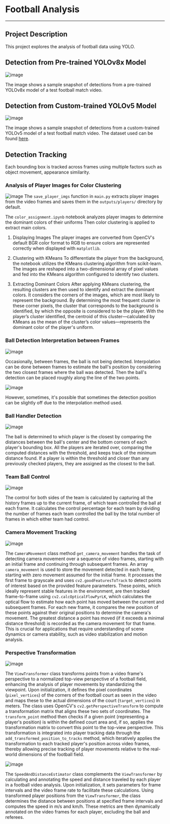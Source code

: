 # Football Analysis

---

## Project Description
This project explores the analysis of football data using YOLO.

## Detection from Pre-trained YOLOv8x Model
![image](https://github.com/josephchay/football-analysis-yolov8x/assets/136827046/1dc02fef-a1fd-4810-8d1c-c90d1791973b)

The image shows a sample snapshot of detections from a pre-trained YOLOv8x model of a test football match video.

## Detection from Custom-trained YOLOv5 Model
![image](https://github.com/josephchay/football-analysis-yolov5/assets/136827046/b0b8f9b2-c69f-4704-a222-f77d83459ef5)

The image shows a sample snapshot of detections from a custom-trained YOLOv5 model of a test football match video.
The dataset used can be found [here](https://universe.roboflow.com/roboflow-jvuqo/football-players-detection-3zvbc/dataset/1#).

## Detection Tracking
Each bounding box is tracked across frames using multiple factors such as object movement, appearance similarity.

### Analysis of Player Images for Color Clustering
![image](https://github.com/josephchay/football-analysis-yolov5/assets/136827046/e4893a19-419a-4651-8bf7-2c6b29439ffb)
The `save_player_imgs` function in `main.py` extracts player images from the video frames and saves them in the `outputs/players/` directory by default.

The `color_assignment.ipynb` notebook analyzes player images to determine the dominant colors of their uniforms
Then color clustering is applied to extract main colors.

1. Displaying Images
The player images are converted from OpenCV's default BGR color format to RGB to ensure colors are represented correctly when displayed with `matplotlib`.

2. Clustering with KMeans
To differentiate the player from the background, the notebook utilizes the KMeans clustering algorithm from scikit-learn. 
The images are reshaped into a two-dimensional array of pixel values and fed into the KMeans algorithm configured to identify two clusters.  

3. Extracting Dominant Colors
After applying KMeans clustering, the resulting clusters are then used to identify and extract the dominant colors. 
It considers the corners of the images, which are most likely to represent the background. 
By determining the most frequent cluster in these corner pixels, the cluster that corresponds to the background is identified, by which the opposite is considered to be the player. 
With the player’s cluster identified, the centroid of this cluster—calculated by KMeans as the mean of the cluster’s color values—represents the dominant color of the player's uniform.

### Ball Detection Interpretation between Frames
![image](https://github.com/josephchay/football-analysis-yolov5/assets/136827046/8fbbcba5-6664-4a51-8b97-c3784092b80d)

Occasionally, between frames, the ball is not being detected. Interpolation can be done between frames to estimate the ball's position by considering the two closest frames where the ball was detected.
Then the ball's detection can be placed roughly along the line of the two points. 

![image](https://github.com/josephchay/football-analysis-yolov5/assets/136827046/4ad6b925-eec8-4503-adaa-e62e225aacd1)

However, sometimes, it's possible that sometimes the detection position can be slightly off due to the interpolation method used.

### Ball Handler Detection
![image](https://github.com/josephchay/football-analysis-yolov5/assets/136827046/1fce4a93-73fe-42ca-a209-b7e5f75aa3c0)

The ball is determined to which player is the closest by comparing the distances between the ball's center and the bottom corners of each player's bounding box.
All the players are iterated over, comparing the computed distances with the threshold, and keeps track of the minimum distance found.
If a player is within the threshold and closer than any previously checked players, they are assigned as the closest to the ball.

### Team Ball Control
![image](https://github.com/josephchay/football-analysis-yolov5/assets/136827046/e73abe50-76a9-4ba9-9e0c-ad3da75fcf4a)

The control for both sides of the team is calculated by capturing all the history frames up to the current frame, of which team controlled the ball at each frame.
It calculates the control percentage for each team by dividing the number of frames each team controlled the ball by the total number of frames in which either team had control.

### Camera Movement Tracking
![image](https://github.com/josephchay/football-analysis-yolov5/assets/136827046/b728caa3-e9c4-44c2-8389-fcac2371cdfb)

The `CameraMovement` class method `get_camera_movement` handles the task of detecting camera movement over a sequence of video frames, starting with an initial frame and continuing through subsequent frames.
An array `camera_movement` is used to store the movement detected in each frame, starting with zero movement assumed for the initial frame. 
It processes the first frame to grayscale and uses `cv2.goodFeaturesToTrack` to detect points of interest based on the provided feature parameters. 
These points, which ideally represent stable features in the environment, are then tracked frame-to-frame using `cv2.calcOpticalFlowPyrLK`, which calculates the optical flow to estimate how each point has moved between the current and subsequent frames. 
For each new frame, it compares the new position of these points against their original positions to determine the camera's movement. 
The greatest distance a point has moved (if it exceeds a minimal distance threshold) is recorded as the camera movement for that frame. This is crucial for applications that require understanding of scene dynamics or camera stability, such as video stabilization and motion analysis.

### Perspective Transformation
![image](https://github.com/josephchay/football-analysis-yolov5/assets/136827046/f1f814e7-7aa2-4462-8a18-d210bdbcaa94)

The `ViewTransformer` class transforms points from a video frame's perspective to a normalized top-view perspective of a football field, enhancing the analysis of player movements by standardizing the viewpoint. 
Upon initialization, it defines the pixel coordinates (`pixel_vertices`) of the corners of the football court as seen in the video and maps these to the actual dimensions of the court (`target_vertices`) in meters. 
The class uses OpenCV's `cv2.getPerspectiveTransform` to compute a transformation matrix that aligns these two sets of coordinates. 
The `transform_point` method then checks if a given point (representing a player's position) is within the defined court area and, if so, applies the transformation matrix to convert this point to the top-view perspective. 
This transformation is integrated into player tracking data through the `add_transformed_position_to_tracks` method, which iteratively applies the transformation to each tracked player's position across video frames, thereby allowing precise tracking of player movements relative to the real-world dimensions of the football field.

![image](https://github.com/josephchay/football-analysis-yolov5/assets/136827046/2fccf006-8350-434f-85e0-3abe3903e3b8)

The `SpeedAndDistanceEstimator` class complements the `ViewTransformer` by calculating and annotating the speed and distance traveled by each player in a football video analysis. 
Upon initialization, it sets parameters for frame intervals and the video frame rate to facilitate these calculations. 
Using transformed player positions from the `ViewTransformer`, the class determines the distance between positions at specified frame intervals and computes the speed in m/s and km/h. 
These metrics are then dynamically annotated on the video frames for each player, excluding the ball and referees. 

